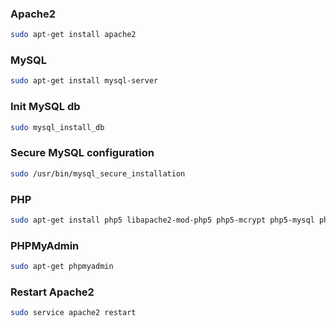 ### Apache2
```bash
sudo apt-get install apache2
```

### MySQL
```bash
sudo apt-get install mysql-server
```

### Init MySQL db
```bash
sudo mysql_install_db
```

### Secure MySQL configuration
```bash
sudo /usr/bin/mysql_secure_installation
```

### PHP
```bash
sudo apt-get install php5 libapache2-mod-php5 php5-mcrypt php5-mysql php-gettext
```

### PHPMyAdmin
```bash
sudo apt-get phpmyadmin
```

### Restart Apache2
```bash
sudo service apache2 restart
```

